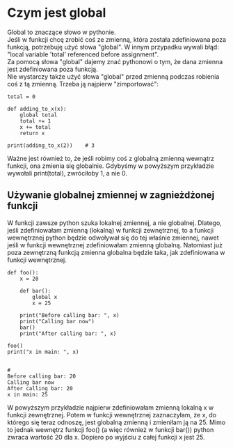 # Czym jest global  
Global to znaczące słowo w pythonie.  
Jeśli w funkcji chcę zrobić coś ze zmienną, która została zdefiniowana poza funkcją, potrzebuję użyć słowa "global". W innym przypadku wywali błąd: "local variable 'total' referenced before assignment".  
Za pomocą słowa "global" dajemy znać pythonowi o tym, że dana zmienna jest zdefiniowana poza funkcją.  
Nie wystarczy także użyć słowa "global" przed zmienną podczas robienia coś z tą zmienną. Trzeba ją najpierw "zimportować":  
  
```
total = 0

def adding_to_x(x):
    global total
    total += 1
    x += total
    return x

print(adding_to_x(2))    # 3
```   
Ważne jest również to, że jeśli robimy coś z globalną zmienną wewnątrz funkcji, ona zmienia się globalnie. Gdybyśmy w powyższym przykładzie wywołali print(total), zwróciłoby 1, a nie 0.  
  
## Używanie globalnej zmiennej w zagnieżdżonej funkcji  
W funkcji zawsze python szuka lokalnej zmiennej, a nie globalnej. Dlatego, jeśli zdefiniowałam zmienną (lokalną) w funkcji zewnętrznej, to a funkcji wewnętrznej python będzie odwoływał się do tej właśnie zmiennej, nawet jeśli w funkcji wewnętrznej zdefiniowałam zmienną globalną. Natomiast już poza zewnętrzną funkcją zmienna globalna będzie taka, jak zdefiniowana w funkcji wewnętrznej.  
  
```
def foo():
    x = 20

    def bar():
        global x
        x = 25
    
    print("Before calling bar: ", x)
    print("Calling bar now")
    bar()
    print("After calling bar: ", x)

foo()
print("x in main: ", x)  


# 
Before calling bar: 20
Calling bar now
After calling bar: 20
x in main: 25
```
  
W powyższym przykładzie najpierw zdefiniowałam zmienną lokalną x w funkcji zewnętrznej. Potem w funkcji wewnętrznej zaznaczyłam, że x, do którego się teraz odnoszę, jest globalną zmienną i zmieniłam ją na 25. Mimo to jednak wewnętrz funkcji foo() (a więc również w funkcji bar()) python zwraca wartość 20 dla x. Dopiero po wyjściu z całej funkcji x jest 25.

